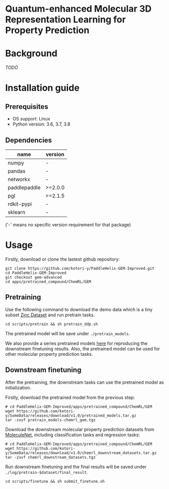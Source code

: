 # Quantum-enhanced Molecular 3D Representation Learning for Property Prediction

# Background
*TODO*


# Installation guide
## Prerequisites

* OS support: Linux
* Python version: 3.6, 3.7, 3.8

## Dependencies

| name         | version |
| ------------ | ---- |
| numpy        | - |
| pandas       | - |
| networkx     | - |
| paddlepaddle | \>=2.0.0 |
| pgl          | \>=2.1.5 |
| rdkit-pypi   | - |
| sklearn      | - |

('-' means no specific version requirement for that package)

# Usage

Firstly, download or clone the lastest github repository:

```shell
git clone https://github.com/kotori-y/PaddleHelix-GEM-Improved.git
cd PaddleHelix-GEM-Improved
git checkout gem-advanced
cd apps/pretrained_compound/ChemRL/GEM
```

## Pretraining
Use the following command to download the demo data which is a tiny subset [Zinc Dataset](https://zinc.docking.org/) and run pretrain tasks.

```shell
cd scripts/pretrain && sh pretrain_ddp.sh
```

The pretrained model will be save under `./pretrain_models`.

We also provide a series pretrained models [here](https://github.com/kotori-y/SomeData/releases/download/v1.0/pretrained_models.tar.gz) for reproducing the downstream finetuning results. Also, the pretrained model can be used for other molecular property prediction tasks.

## Downstream finetuning
After the pretraining, the downstream tasks can use the pretrained model as initialization. 

Firstly, download the pretrained model from the previous step:

```shell
# cd PaddleHelix-GEM-Improved/apps/pretrained_compound/ChemRL/GEM
wget https://github.com/kotori-y/SomeData/releases/download/v1.0/pretrained_models.tar.gz
tar -zxvf pretrain_models-chemrl_gem.tgz
```

Download the downstream molecular property prediction datasets from [MoleculeNet](http://moleculenet.ai/), including classification tasks and regression tasks:

```shell
# cd PaddleHelix-GEM-Improved/apps/pretrained_compound/ChemRL/GEM
wget https://github.com/kotori-y/SomeData/releases/download/v1.0/chemrl_downstream_datasets.tar.gz
tar -zxvf chemrl_downstream_datasets.tgz
```

Run downstream finetuning and the final results will be saved under `./log/pretrain-$dataset/final_result`. 

```shell
cd scripts/finetune && sh submit_finetune.sh
```
